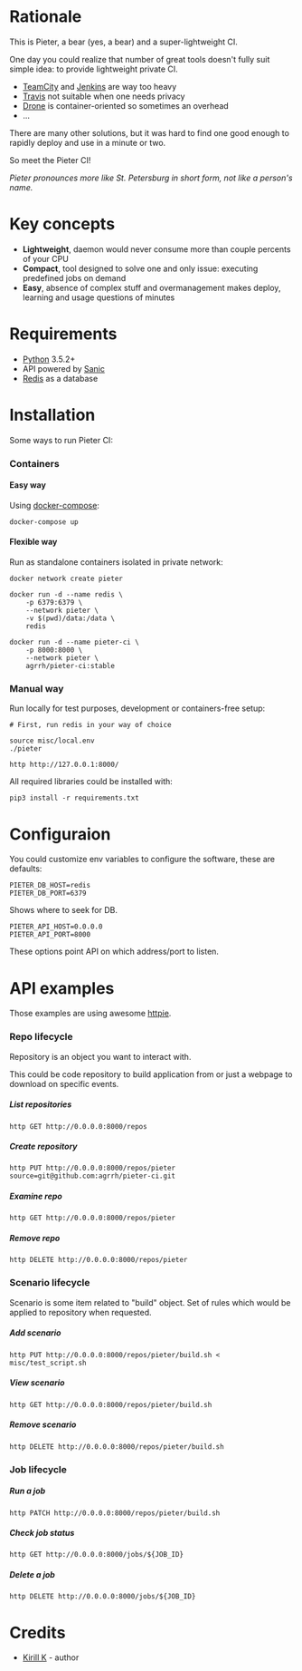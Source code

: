 # Rationale

This is Pieter, a bear (yes, a bear) and a super-lightweight CI.

One day you could realize that number of great tools doesn't fully suit simple idea: to provide lightweight private CI.

- [TeamCity](https://jetbrains.ru/products/teamcity/) and [Jenkins](https://jenkins-ci.org/) are way too heavy
- [Travis](https://travis-ci.org/) not suitable when one needs privacy
- [Drone](https://drone.io/) is container-oriented so sometimes an overhead
- ...

There are many other solutions, but it was hard to find one good enough to rapidly deploy and use in a minute or two.

So meet the Pieter CI!

*Pieter pronounces more like St. Petersburg in short form, not like a person's name.*

# Key concepts

- **Lightweight**, daemon would never consume more than couple percents of your CPU
- **Compact**, tool designed to solve one and only issue: executing predefined jobs on demand
- **Easy**, absence of complex stuff and overmanagement makes deploy, learning and usage questions of minutes

# Requirements

- [Python](https://www.python.org/) 3.5.2+
- API powered by [Sanic](https://github.com/channelcat/sanic)
- [Redis](https://redis.io/) as a database

# Installation

Some ways to run Pieter CI:

### Containers

#### Easy way

Using [docker-compose](https://docs.docker.com/compose/):

```
docker-compose up
```

#### Flexible way

Run as standalone containers isolated in private network:

```
docker network create pieter

docker run -d --name redis \
    -p 6379:6379 \
    --network pieter \
    -v $(pwd)/data:/data \
    redis

docker run -d --name pieter-ci \
    -p 8000:8000 \
    --network pieter \
    agrrh/pieter-ci:stable
```

### Manual way

Run locally for test purposes, development or containers-free setup:

```
# First, run redis in your way of choice

source misc/local.env
./pieter

http http://127.0.0.1:8000/
```

All required libraries could be installed with:

```
pip3 install -r requirements.txt
```

# Configuraion

You could customize env variables to configure the software, these are defaults:

```
PIETER_DB_HOST=redis
PIETER_DB_PORT=6379
```

Shows where to seek for DB.

```
PIETER_API_HOST=0.0.0.0
PIETER_API_PORT=8000
```

These options point API on which address/port to listen.

# API examples

Those examples are using awesome [httpie](https://httpie.org/).

### Repo lifecycle

Repository is an object you want to interact with.

This could be code repository to build application from or just a webpage to download on specific events.

##### List repositories

`http GET http://0.0.0.0:8000/repos`

##### Create repository

`http PUT http://0.0.0.0:8000/repos/pieter source=git@github.com:agrrh/pieter-ci.git`

##### Examine repo

`http GET http://0.0.0.0:8000/repos/pieter`

##### Remove repo

`http DELETE http://0.0.0.0:8000/repos/pieter`

### Scenario lifecycle

Scenario is some item related to "build" object. Set of rules which would be applied to repository when requested.

##### Add scenario

`http PUT http://0.0.0.0:8000/repos/pieter/build.sh < misc/test_script.sh`

##### View scenario

`http GET http://0.0.0.0:8000/repos/pieter/build.sh`

##### Remove scenario

`http DELETE http://0.0.0.0:8000/repos/pieter/build.sh`

### Job lifecycle

##### Run a job

`http PATCH http://0.0.0.0:8000/repos/pieter/build.sh`

##### Check job status

`http GET http://0.0.0.0:8000/jobs/${JOB_ID}`

##### Delete a job

`http DELETE http://0.0.0.0:8000/jobs/${JOB_ID}`

# Credits

- [Kirill K](https://github.com/agrrh) - author
